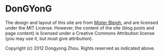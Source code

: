 DonGYonG
=======

The design and layout of this site are from [Mister Bleigh](http://www.mbleigh.com/), and are licensed under the MIT License. However, the content of the site (blog posts and page content) is licensed under a Creative Commons Attribution license (you may use it, but must give attribution).

Copyright (c) 2012 Dongyong Zhou. Rights reserved as indicated above.
